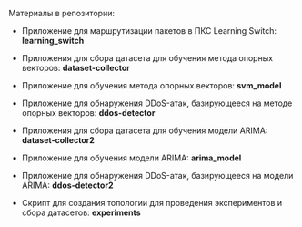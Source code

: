 Материалы в репозитории:

- Приложение для маршрутизации пакетов в ПКС Learning Switch: **learning_switch**

- Приложения для сбора датасета для обучения метода опорных векторов: **dataset-collector**

- Приложение для обучения метода опорных векторов: **svm_model**

- Приложение для обнаружения DDoS-атак, базирующееся на методе опорных векторов: **ddos-detector**

- Приложения для сбора датасета для обучения модели ARIMA: **dataset-collector2**

- Приложение для обучения модели ARIMA: **arima_model**

- Приложение для обнаружения DDoS-атак, базирующееся на модели ARIMA: **ddos-detector2**

- Скрипт для создания топологии для проведения экспериментов и сбора датасетов: **experiments**


